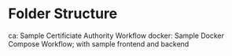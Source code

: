 # Folder Structure

ca: Sample Certificiate Authority Workflow
docker: Sample Docker Compose Workflow; with sample frontend and backend
